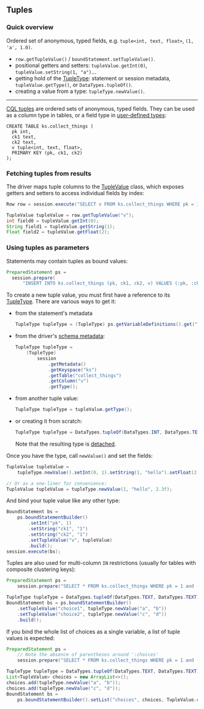## Tuples

### Quick overview

Ordered set of anonymous, typed fields, e.g. `tuple<int, text, float>`, `(1, 'a', 1.0)`. 

* `row.getTupleValue()` / `boundStatement.setTupleValue()`.
* positional getters and setters: `tupleValue.getInt(0)`, `tupleValue.setString(1, "a")`...
* getting hold of the [TupleType]: statement or session metadata, `tupleValue.getType()`, or
  `DataTypes.tupleOf()`.
* creating a value from a type: `tupleType.newValue()`.

-----

[CQL tuples][cql_doc] are ordered sets of anonymous, typed fields. They can be used as a column type
in tables, or a field type in [user-defined types](../udts/):

```
CREATE TABLE ks.collect_things (
  pk int,
  ck1 text,
  ck2 text,
  v tuple<int, text, float>,
  PRIMARY KEY (pk, ck1, ck2)
);
```

### Fetching tuples from results

The driver maps tuple columns to the [TupleValue] class, which exposes getters and setters to access
individual fields by index:

```java
Row row = session.execute("SELECT v FROM ks.collect_things WHERE pk = 1").one();

TupleValue tupleValue = row.getTupleValue("v");
int field0 = tupleValue.getInt(0);
String field1 = tupleValue.getString(1);
Float field2 = tupleValue.getFloat(2);
```

### Using tuples as parameters

Statements may contain tuples as bound values:

```java
PreparedStatement ps =
  session.prepare(
      "INSERT INTO ks.collect_things (pk, ck1, ck2, v) VALUES (:pk, :ck1, :ck2, :v)");
```

To create a new tuple value, you must first have a reference to its [TupleType]. There are various
ways to get it:
  
* from the statement's metadata

    ```java
    TupleType tupleType = (TupleType) ps.getVariableDefinitions().get("v").getType();
    ```

* from the driver's [schema metadata](../metadata/schema/):

    ```java
    TupleType tupleType =
        (TupleType)
            session
                .getMetadata()
                .getKeyspace("ks")
                .getTable("collect_things")
                .getColumn("v")
                .getType();
    ```

* from another tuple value:

    ```java
    TupleType tupleType = tupleValue.getType();
    ``` 
  
* or creating it from scratch:

    ```java
    TupleType tupleType = DataTypes.tupleOf(DataTypes.INT, DataTypes.TEXT, DataTypes.FLOAT);
    ```

    Note that the resulting type is [detached](../detachable_types).
  
Once you have the type, call `newValue()` and set the fields:

```java
TupleValue tupleValue =
    tupleType.newValue().setInt(0, 1).setString(1, "hello").setFloat(2, 2.3f);

// Or as a one-liner for convenience:
TupleValue tupleValue = tupleType.newValue(1, "hello", 2.3f);
```

And bind your tuple value like any other type:

```java
BoundStatement bs =
    ps.boundStatementBuilder()
        .setInt("pk", 1)
        .setString("ck1", "1")
        .setString("ck2", "1")
        .setTupleValue("v", tupleValue)
        .build();
session.execute(bs);
```

Tuples are also used for multi-column `IN` restrictions (usually for tables with composite
clustering keys):

```java
PreparedStatement ps =
    session.prepare("SELECT * FROM ks.collect_things WHERE pk = 1 and (ck1, ck2) IN (:choice1, :choice2)");

TupleType tupleType = DataTypes.tupleOf(DataTypes.TEXT, DataTypes.TEXT);
BoundStatement bs = ps.boundStatementBuilder()
    .setTupleValue("choice1", tupleType.newValue("a", "b"))
    .setTupleValue("choice2", tupleType.newValue("c", "d"))
    .build();
```

If you bind the whole list of choices as a single variable, a list of tuple values is expected:

```java
PreparedStatement ps =
    // Note the absence of parentheses around ':choices'
    session.prepare("SELECT * FROM ks.collect_things WHERE pk = 1 and (ck1, ck2) IN :choices");

TupleType tupleType = DataTypes.tupleOf(DataTypes.TEXT, DataTypes.TEXT);
List<TupleValue> choices = new ArrayList<>();
choices.add(tupleType.newValue("a", "b"));
choices.add(tupleType.newValue("c", "d"));
BoundStatement bs =
    ps.boundStatementBuilder().setList("choices", choices, TupleValue.class).build();
```

[cql_doc]: https://docs.datastax.com/en/cql/3.3/cql/cql_reference/tupleType.html

[TupleType]:  https://docs.datastax.com/en/drivers/java/4.10/com/datastax/oss/driver/api/core/type/TupleType.html
[TupleValue]: https://docs.datastax.com/en/drivers/java/4.10/com/datastax/oss/driver/api/core/data/TupleValue.html
